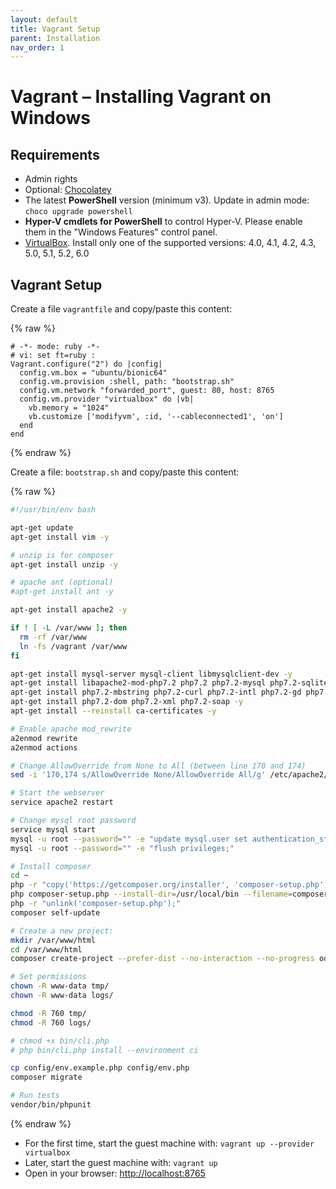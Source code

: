 ```yaml
---
layout: default
title: Vagrant Setup
parent: Installation
nav_order: 1
---
```


# Vagrant – Installing Vagrant on Windows

## Requirements

* Admin rights
* Optional: [Chocolatey](https://chocolatey.org/)
* The latest **PowerShell** version (minimum v3). Update in admin mode: `choco upgrade powershell`
* **Hyper-V cmdlets for PowerShell** to control Hyper-V. Please enable them in the
"Windows Features" control panel.
* [VirtualBox](https://www.virtualbox.org/wiki/Download_Old_Builds_6_0). Install only one of the supported versions: 4.0, 4.1, 4.2, 4.3, 5.0, 5.1, 5.2, 6.0

## Vagrant Setup

Create a file `vagrantfile` and copy/paste this content:

{% raw %}
```
# -*- mode: ruby -*-
# vi: set ft=ruby :
Vagrant.configure("2") do |config|
  config.vm.box = "ubuntu/bionic64"
  config.vm.provision :shell, path: "bootstrap.sh"
  config.vm.network "forwarded_port", guest: 80, host: 8765
  config.vm.provider "virtualbox" do |vb|
    vb.memory = "1024"
    vb.customize ['modifyvm', :id, '--cableconnected1', 'on']
  end  
end
```
{% endraw %}

Create a file: `bootstrap.sh` and copy/paste this content:

{% raw %}
```sh
#!/usr/bin/env bash

apt-get update
apt-get install vim -y

# unzip is for composer
apt-get install unzip -y

# apache ant (optional)
#apt-get install ant -y

apt-get install apache2 -y

if ! [ -L /var/www ]; then
  rm -rf /var/www
  ln -fs /vagrant /var/www
fi

apt-get install mysql-server mysql-client libmysqlclient-dev -y
apt-get install libapache2-mod-php7.2 php7.2 php7.2-mysql php7.2-sqlite -y
apt-get install php7.2-mbstring php7.2-curl php7.2-intl php7.2-gd php7.2-zip php7.2-bz2 -y
apt-get install php7.2-dom php7.2-xml php7.2-soap -y
apt-get install --reinstall ca-certificates -y

# Enable apache mod_rewrite
a2enmod rewrite
a2enmod actions

# Change AllowOverride from None to All (between line 170 and 174)
sed -i '170,174 s/AllowOverride None/AllowOverride All/g' /etc/apache2/apache2.conf

# Start the webserver
service apache2 restart

# Change mysql root password
service mysql start
mysql -u root --password="" -e "update mysql.user set authentication_string=password(''), plugin='mysql_native_password' where user='root';"
mysql -u root --password="" -e "flush privileges;"

# Install composer
cd ~
php -r "copy('https://getcomposer.org/installer', 'composer-setup.php');"
php composer-setup.php --install-dir=/usr/local/bin --filename=composer
php -r "unlink('composer-setup.php');"
composer self-update

# Create a new project:
mkdir /var/www/html
cd /var/www/html
composer create-project --prefer-dist --no-interaction --no-progress odan/slim4-skeleton .

# Set permissions
chown -R www-data tmp/
chown -R www-data logs/

chmod -R 760 tmp/
chmod -R 760 logs/

# chmod +x bin/cli.php
# php bin/cli.php install --environment ci

cp config/env.example.php config/env.php
composer migrate

# Run tests
vendor/bin/phpunit
```
{% endraw %}

* For the first time, start the guest machine with: `vagrant up --provider virtualbox` 
* Later, start the guest machine with: `vagrant up` 
* Open in your browser: <http://localhost:8765>

